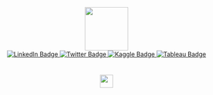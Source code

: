 <div id="header" align="center">
  <img src="https://media.giphy.com/media/L1R1tvI9svkIWwpVYr/giphy.gif" width="100"/>
</div>

<div id="badges" align="center">
 <a href="https://www.linkedin.com/in/amara-igboanugo/">
  <img src="https://img.shields.io/badge/LinkedIn-blue?style=for-the-badge&logo=linkedin&logoColor=white" alt="LinkedIn Badge"/>
   </a>
 <a href="https://twitter.com/Amytruly">
  <img src="https://img.shields.io/badge/Twitter-blue?style=for-the-badge&logo=twitter&logoColor=white" alt="Twitter Badge"/>
   </a>
 <a href="https://www.kaggle.com/amaraigboanugo/account"> 
  <img src="https://img.shields.io/badge/Kaggle-blue?style=for-the-badge&logo=kaggle&logoColor=white" alt="Kaggle Badge"/>
   </a>
<a href="https://public.tableau.com/app/profile/amara.nwigberi"> 
  <img src="https://img.shields.io/badge/Tableau-blue?style=for-the-badge&logo=kaggle&logoColor=white" alt="Tableau Badge"/>
  </a>
</div>
<div align="center">
<img src="https://komarev.com/ghpvc/?username=Amy-Elena&style=flat-square&color=blue" alt=""/>

<h1>
  <img src="https://media.giphy.com/media/JkVnfE54QdOMQBxmHg/giphy.gif" width="30px"/>
</h1>




  
  
  
  
<!--
**Amy-Elena/Amy-Elena** is a ✨ _special_ ✨ repository because its `README.md` (this file) appears on your GitHub profile.

Here are some ideas to get you started:

- 🔭 I’m currently working on ...
- 🌱 I’m currently learning ...
- 👯 I’m looking to collaborate on ...
- 🤔 I’m looking for help with ...
- 💬 Ask me about ...
- 📫 How to reach me: ...
- 😄 Pronouns: ...
- ⚡ Fun fact: ...
-->
